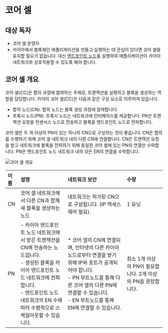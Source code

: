 # 코어 셀

## 대상 독자 <a id="intended-audience"></a>

- 코어 셀 운영자
- 카이아에서 블록체인 애플리케이션을 만들고 실행하는 데 관심이 있다면 코어 셀을 유지할 필요가 없습니다. 대신 [엔드포인트 노드](../endpoint-node/endpoint-node.md)를 실행하여 애플리케이션이 카이아 네트워크와 상호작용할 수 있도록 해야 합니다.

## 코어 셀 개요 <a id="core-cell-overview"></a>

코어 셀(CC)은 합의 과정에 참여하는 주체로, 트랜잭션을 실행하고 블록을 생성하는 역할을 담당합니다.
카이아 코어 셀(CC)은 다음과 같은 구성 요소로 이루어져 있습니다.

- 합의 노드(CN): 합의 노드는 블록 생성 과정에 참여합니다.
- 프록시 노드(PN): 프록시 노드는 네트워크에 인터페이스를 제공합니다. PN은 트랜잭션 요청을 컨센서스 노드로 전송하고 블록을 엔드포인트 노드로 전파합니다.

코어 셀은 두 개 이상의 PN이 있는 하나의 CN으로 구성하는 것이 좋습니다.
CN은 합의를 수행하기 위해 코어 셀 네트워크 내의 다른 CN에 연결합니다.
CN은 트랜잭션 요청을 받고 네트워크에 블록을 전파하기 위해 동일한 코어 셀에 있는 PN의 연결만 수락합니다.
PN은 엔드포인트 노드 네트워크 내의 모든 EN의 연결을 수락합니다.

![코어 셀 개요](/img/nodes/cn_set.png)

| 이름 | 설명                                                                                                                                                                                            | 네트워크 보안                                                                                                                                                                                               | 수량                                                                     |
| :- | :-------------------------------------------------------------------------------------------------------------------------------------------------------------------------------------------- | :---------------------------------------------------------------------------------------------------------------------------------------------------------------------------------------------------- | :--------------------------------------------------------------------- |
| CN | 코어 셀 네트워크에서 다른 CN과 함께 새 블록을 생성하는 노드                                                                                                                                                           | 네트워크는 허가된 CN으로 구성됩니다. (IP 액세스 제어 필요).                                                                                                              | 1 유닛                                                                   |
| PN | - 카이아 엔드포인트 노드 네트워크에서 받은 트랜잭션을 CN에 전송하는 노드입니다. <br />- 생성된 블록을 카이아 엔드포인트 노드 네트워크에 전파합니다. <br />- 엔드포인트 노드 네트워크의 EN 수에 따라 수평적으로 스케일아웃할 수 있습니다. | \* 코어 셀의 CN에 연결되며, 인터넷의 다른 카이아 노드로부터 연결을 받기 위해 IP와 포트가 공개되어야 합니다. <br />- PN 부트노드를 통해 다른 코어 셀의 다른 PN에 연결할 수 있습니다. <br />- EN 부트노드를 통해 EN에 연결할 수 있습니다. | 최소 1개 이상의 PN이 필요합니다. 2개 이상의 PN을 권장합니다. |
